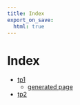 ```yaml
---
title: Index
export_on_save:
  html: true
---
```


# Index

- [tp1](/tp1/relatorio.html)
  - [generated page](/tp1/output.html)
- [tp2](/tp2/relatorio.html)
